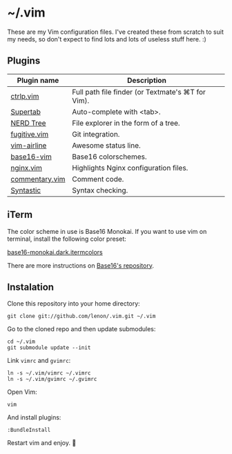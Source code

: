 # ~/.vim

These are my Vim configuration files. I've created these from scratch to suit
my needs, so don't expect to find lots and lots of useless stuff here. :)

## Plugins

| Plugin name         | Description                                       |
| ------------------- | ------------------------------------------------- |
| [ctrlp.vim][1]      | Full path file finder (or Textmate's ⌘T for Vim). |
| [Supertab][2]       | Auto-complete with \<tab\>.                       |
| [NERD Tree][3]      | File explorer in the form of a tree.              |
| [fugitive.vim][4]   | Git integration.                                  |
| [vim-airline][5]    | Awesome status line.                              |
| [base16-vim][6]     | Base16 colorschemes.                              |
| [nginx.vim][7]      | Highlights Nginx configuration files.             |
| [commentary.vim][8] | Comment code.                                     |
| [Syntastic][9]      | Syntax checking.                                  |

## iTerm

The color scheme in use is Base16 Monokai. If you want to use vim on terminal, install the following color preset:

[base16-monokai.dark.itermcolors][10]

There are more instructions on [Base16's repository][11].

## Instalation

Clone this repository into your home directory:

    git clone git://github.com/lenon/.vim.git ~/.vim

Go to the cloned repo and then update submodules:

    cd ~/.vim
    git submodule update --init

Link `vimrc` and `gvimrc`:

    ln -s ~/.vim/vimrc ~/.vimrc
    ln -s ~/.vim/gvimrc ~/.gvimrc

Open Vim:

    vim

And install plugins:

    :BundleInstall

Restart vim and enjoy. :beer:

[1]: https://github.com/kien/ctrlp.vim
[2]: https://github.com/ervandew/supertab
[3]: https://github.com/scrooloose/nerdtree
[4]: https://github.com/tpope/vim-fugitive
[5]: https://github.com/bling/vim-airline
[6]: https://github.com/chriskempson/base16-vim
[7]: http://www.vim.org/scripts/script.php?script_id=1886
[8]: https://github.com/tpope/vim-commentary
[9]: https://github.com/scrooloose/syntastic
[10]: https://raw.github.com/chriskempson/base16-iterm2/master/base16-monokai.dark.itermcolors
[11]: https://github.com/chriskempson/base16-iterm2
